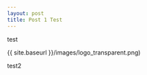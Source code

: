 ```yaml
---
layout: post
title: Post 1 Test
---
```


test

{{ site.baseurl }}/images/logo_transparent.png)

test2
